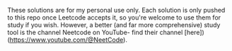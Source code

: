 These solutions are for my personal use only. Each solution is only pushed to this repo once Leetcode accepts it, so you're welcome to use them for study if you wish. However, a better (and far more comprehensive) study tool is the channel Neetcode on YouTube- find their channel [here])(https://www.youtube.com/@NeetCode).
